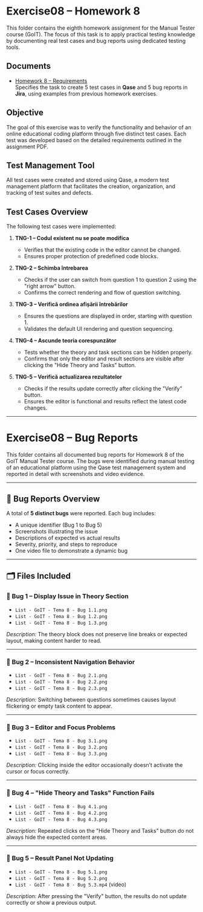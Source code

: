 # Exercise08 – Homework 8

This folder contains the eighth homework assignment for the Manual Tester course (GoIT). The focus of this task is to apply practical testing knowledge by documenting real test cases and bug reports using dedicated testing tools.

## Documents

- [Homework 8 – Requirements](Requirements%20for%20Homework%208.pdf)  
  Specifies the task to create 5 test cases in **Qase** and 5 bug reports in **Jira**, using examples from previous homework exercises.

## Objective

The goal of this exercise was to verify the functionality and behavior of an online educational coding platform through five distinct test cases. Each test was developed based on the detailed requirements outlined in the assignment PDF.

## Test Management Tool

All test cases were created and stored using Qase, a modern test management platform that facilitates the creation, organization, and tracking of test suites and defects.

## Test Cases Overview

The following test cases were implemented:

1. **TNG-1 – Codul existent nu se poate modifica**
   - Verifies that the existing code in the editor cannot be changed.
   - Ensures proper protection of predefined code blocks.

2. **TNG-2 – Schimba întrebarea**
   - Checks if the user can switch from question 1 to question 2 using the "right arrow" button.
   - Confirms the correct rendering and flow of question switching.

3. **TNG-3 – Verifică ordinea afișării întrebărilor**
   - Ensures the questions are displayed in order, starting with question 1.
   - Validates the default UI rendering and question sequencing.

4. **TNG-4 – Ascunde teoria corespunzător**
   - Tests whether the theory and task sections can be hidden properly.
   - Confirms that only the editor and result sections are visible after clicking the "Hide Theory and Tasks" button.

5. **TNG-5 – Verifică actualizarea rezultatelor**
   - Checks if the results update correctly after clicking the "Verify" button.
   - Ensures the editor is functional and results reflect the latest code changes.


---

# Exercise08 – Bug Reports

This folder contains all documented bug reports for Homework 8 of the GoIT Manual Tester course. The bugs were identified during manual testing of an educational platform using the Qase test management system and reported in detail with screenshots and video evidence.

---

## 🐞 Bug Reports Overview

A total of **5 distinct bugs** were reported. Each bug includes:

- A unique identifier (Bug 1 to Bug 5)
- Screenshots illustrating the issue
- Descriptions of expected vs actual results
- Severity, priority, and steps to reproduce
- One video file to demonstrate a dynamic bug

---

## 🗂️ Files Included

### 🔹 Bug 1 – Display Issue in Theory Section
- `List - GoIT - Tema 8 - Bug 1.1.png`
- `List - GoIT - Tema 8 - Bug 1.2.png`
- `List - GoIT - Tema 8 - Bug 1.3.png`

*Description:* The theory block does not preserve line breaks or expected layout, making content harder to read.

---

### 🔹 Bug 2 – Inconsistent Navigation Behavior
- `List - GoIT - Tema 8 - Bug 2.1.png`
- `List - GoIT - Tema 8 - Bug 2.2.png`
- `List - GoIT - Tema 8 - Bug 2.3.png`

*Description:* Switching between questions sometimes causes layout flickering or empty task content to appear.

---

### 🔹 Bug 3 – Editor and Focus Problems
- `List - GoIT - Tema 8 - Bug 3.1.png`
- `List - GoIT - Tema 8 - Bug 3.2.png`
- `List - GoIT - Tema 8 - Bug 3.3.png`

*Description:* Clicking inside the editor occasionally doesn’t activate the cursor or focus correctly.

---

### 🔹 Bug 4 – "Hide Theory and Tasks" Function Fails
- `List - GoIT - Tema 8 - Bug 4.1.png`
- `List - GoIT - Tema 8 - Bug 4.2.png`
- `List - GoIT - Tema 8 - Bug 4.3.png`

*Description:* Repeated clicks on the "Hide Theory and Tasks" button do not always hide the expected content areas.

---

### 🔹 Bug 5 – Result Panel Not Updating
- `List - GoIT - Tema 8 - Bug 5.1.png`
- `List - GoIT - Tema 8 - Bug 5.2.png`
- `List - GoIT - Tema 8 - Bug 5.3.mp4` (video)

*Description:* After pressing the "Verify" button, the results do not update correctly or show a previous output.

